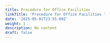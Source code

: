 ```yaml
---
title: Procedure for Office Facilities
linkTitle: 'Procedure for Office Facilities '
date: '2025-05-01T23:55:00Z'
weight: 1
description: No content
draft: false
---
```



